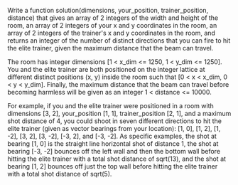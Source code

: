 Write a function solution(dimensions, your_position, trainer_position, distance) that gives an array of 2 integers of the width and height of the room, an array of 2 integers of your x and y coordinates in the room, an array of 2 integers of the trainer's x and y coordinates in the room, and returns an integer of the number of distinct directions that you can fire to hit the elite trainer, given the maximum distance that the beam can travel.

The room has integer dimensions [1 < x_dim <= 1250, 1 < y_dim <= 1250]. You and the elite trainer are both positioned on the integer lattice at different distinct positions (x, y) inside the room such that [0 < x < x_dim, 0 < y < y_dim]. Finally, the maximum distance that the beam can travel before becoming harmless will be given as an integer 1 < distance <= 10000.

For example, if you and the elite trainer were positioned in a room with dimensions [3, 2], your_position [1, 1], trainer_position [2, 1], and a maximum shot distance of 4, you could shoot in seven different directions to hit the elite trainer (given as vector bearings from your location): [1, 0], [1, 2], [1, -2], [3, 2], [3, -2], [-3, 2], and [-3, -2]. As specific examples, the shot at bearing [1, 0] is the straight line horizontal shot of distance 1, the shot at bearing [-3, -2] bounces off the left wall and then the bottom wall before hitting the elite trainer with a total shot distance of sqrt(13), and the shot at bearing [1, 2] bounces off just the top wall before hitting the elite trainer with a total shot distance of sqrt(5).
